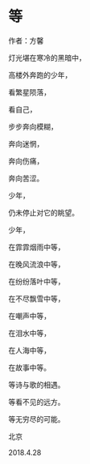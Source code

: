 # 等

作者：方馨

灯光堪在寒冷的黑暗中，

高楼外奔跑的少年，

看繁星陨落，

看自己，

步步奔向模糊，

奔向迷惘，

奔向伤痛，

奔向苦涩。

少年，

仍未停止对它的眺望。

少年，

在霏霏烟雨中等，

在晚风流浪中等，

在纷纷落叶中等，

在不尽飘雪中等，

在嘲声中等，

在泪水中等，

在人海中等，

在故事中等。

等诗与歌的相遇。

等看不见的远方。

等无穷尽的可能。

北京

2018.4.28
